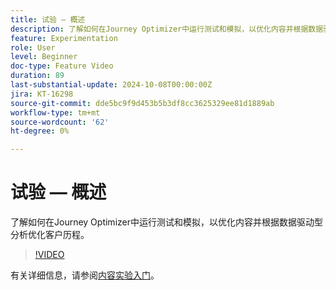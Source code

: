 ```yaml
---
title: 试验 — 概述
description: 了解如何在Journey Optimizer中运行测试和模拟，以优化内容并根据数据驱动型分析优化客户历程。
feature: Experimentation
role: User
level: Beginner
doc-type: Feature Video
duration: 89
last-substantial-update: 2024-10-08T00:00:00Z
jira: KT-16298
source-git-commit: dde5bc9f9d453b5b3df8cc3625329ee81d1889ab
workflow-type: tm+mt
source-wordcount: '62'
ht-degree: 0%

---
```



# 试验 — 概述

了解如何在Journey Optimizer中运行测试和模拟，以优化内容并根据数据驱动型分析优化客户历程。

>[!VIDEO](https://video.tv.adobe.com/v/3434963/?learn=on)

有关详细信息，请参阅[内容实验入门](https://experienceleague.adobe.com/en/docs/journey-optimizer/using/content-management/content-experiment/get-started-experiment)。
